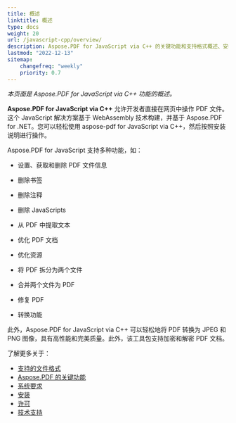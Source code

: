 ```yaml
---
title: 概述
linktitle: 概述
type: docs
weight: 20
url: /javascript-cpp/overview/
description: Aspose.PDF for JavaScript via C++ 的关键功能和支持格式概述、安装和许可手册。
lastmod: "2022-12-13"
sitemap:
    changefreq: "weekly"
    priority: 0.7
---
```


_本页面是 Aspose.PDF for JavaScript via C++ 功能的概述。_

**Aspose.PDF for JavaScript via C++** 允许开发者直接在网页中操作 PDF 文件。这个 JavaScript 解决方案基于 WebAssembly 技术构建，并基于 Aspose.PDF for .NET。您可以轻松使用 aspose-pdf for JavaScript via C++，然后按照安装说明进行操作。

Aspose.PDF for JavaScript 支持多种功能，如：

- 设置、获取和删除 PDF 文件信息
- 删除书签
- 删除注释
- 删除 JavaScripts
- 从 PDF 中提取文本
- 优化 PDF 文档
- 优化资源
- 将 PDF 拆分为两个文件
- 合并两个文件为 PDF
- 修复 PDF

- 转换功能

此外，Aspose.PDF for JavaScript via C++ 可以轻松地将 PDF 转换为 JPEG 和 PNG 图像，具有高性能和完美质量。此外，该工具包支持加密和解密 PDF 文档。

了解更多关于：

- [支持的文件格式](/pdf/javascript-cpp/supported-file-formats/)
- [Aspose.PDF 的关键功能](/pdf/javascript-cpp/key-features/)
- [系统要求](/pdf/javascript-cpp/system-requirements/)
- [安装](/pdf/javascript-cpp/installation/)
- [许可](/pdf/javascript-cpp/licensing/)
- [技术支持](/pdf/javascript-cpp/technical-support/)